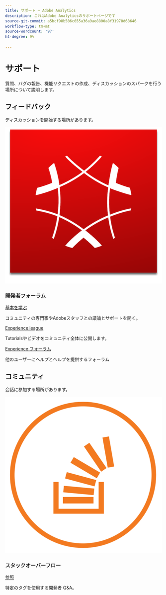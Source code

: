 ```yaml
---
title: サポート — Adobe Analytics
description: これはAdobe Analyticsのサポートページです
source-git-commit: a5bcf98b586c655a36a9ae8800a8f31978d68646
workflow-type: tm+mt
source-wordcount: '97'
ht-degree: 9%

---
```



# サポート

質問、バグの報告、機能リクエストの作成、ディスカッションのスパークを行う場所について説明します。

## フィードバック

ディスカッションを開始する場所があります。

![Adobe Experience Cloud](experience_cloud.png)

### 開発者フォーラム

[基本を学ぶ](https://adobe.io)

コミュニティの専門家やAdobeスタッフとの議論とサポートを開く。

[Experience league](https://adobe.io)

Tutorialsやビデオをコミュニティ全体に公開します。

[Experience フォーラム](https://adobe.io)

他のユーザーにヘルプとヘルプを提供するフォーラム

## コミュニティ

会話に参加する場所があります。

![スタックオーバーフロー](stack-overflow.png)

### スタックオーバーフロー

[参照](https://adobe.io)

特定のタグを使用する開発者 Q&amp;A。

